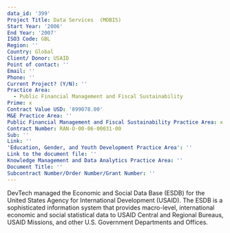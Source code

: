 ```yaml
---
data_id: '399'
Project Title: Data Services  (MOBIS)
Start Year: '2006'
End Year: '2007'
ISO3 Code: GBL
Region: ''
Country: Global
Client/ Donor: USAID
Point of contact: ''
Email: ''
Phone: ''
Current Project? (Y/N): ''
Practice Area:
  - Public Financial Management and Fiscal Sustainability
Prime: x
Contract Value USD: '899078.00'
M&E Practice Area: ''
Public Financial Management and Fiscal Sustainability Practice Area: x
Contract Number: RAN-O-00-06-00031-00
Sub: ''
Link: ''
'Education, Gender, and Youth Development Practice Area': ''
Link to the document file: ''
Knowledge Management and Data Analytics Practice Area: ''
Document Title: ''
Subcontract Number/Order Number/Grant Number: ''
---
```

DevTech managed the Economic and Social Data Base (ESDB) for the United States Agency for International Development (USAID). The ESDB is a sophisticated information system that provides macro-level, international economic and social statistical data to USAID Central and Regional Bureaus, USAID Missions, and other U.S. Government Departments and Offices.